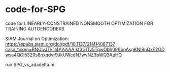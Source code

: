 # code-for-SPG
code for LINEARLY-CONSTRAINED NONSMOOTH OPTIMIZATION FOR TRAINING AUTOENCODERS

SIAM Journal on Optimization: https://epubs.siam.org/doi/pdf/10.1137/21M1408713?casa_token=BNOivJTE1I4AAAAA:kf3GITv5TqwObh096boAsgKNI8nQxE2ODwsa4QGj532Rs8nxqdyr9JkUWedN7wvNZ3bWQ3AuHQ

run SPG_vs_adadelta.m 
